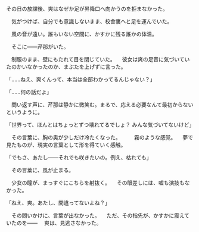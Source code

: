その日の放課後、爽はなぜか足が昇降口へ向かうのを拒まなかった。

　気がつけば、自分でも意識しないまま、校舎裏へと足を運んでいた。

　風の音が遠い。誰もいない空間に、かすかに残る誰かの体温。

　そこに——芹那がいた。

　制服のまま、壁にもたれて目を閉じていた。
　彼女は爽の足音に気づいていたのかいなかったのか、まぶたを上げずに言った。

「……ねえ、爽くんって、本当は全部わかってるんじゃない？」

「……何の話だよ」

　問い返す声に、芹那は静かに微笑む。まるで、応える必要なんて最初からないというように。

「世界って、ほんとはちょっとずつ壊れてるでしょ？ みんな気づいてないけど」

　その言葉に、胸の奥が少しだけ冷たくなった。
　
　霧のような感覚。
　夢で見たものが、現実の言葉として形を得ていく感触。

「でもさ、あたし——それでも咲きたいの。例え、枯れても」

　その言葉に、風が止まる。

　少女の瞳が、まっすぐにこちらを射抜く。
　その眼差しには、嘘も演技もなかった。

「ねえ、爽。あたし、間違ってないよね？」

　その問いかけに、言葉が出なかった。
　ただ、その指先が、かすかに震えていたのを——
　爽は、見逃さなかった。


